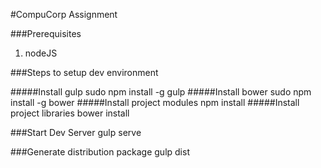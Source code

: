 #CompuCorp Assignment

###Prerequisites

1. nodeJS


###Steps to setup dev environment

#####Install gulp 
    sudo npm install -g gulp
#####Install bower
    sudo npm install -g bower
#####Install project modules
    npm install
#####Install project libraries
    bower install
    
###Start Dev Server
    gulp serve
    
###Generate distribution package
    gulp dist